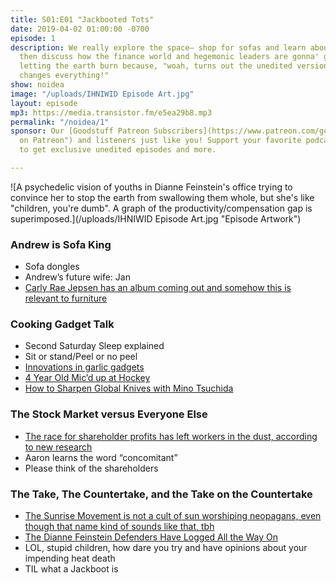 ```yaml
---
title: S01:E01 "Jackbooted Tots"
date: 2019-04-02 01:00:00 -0700
episode: 1
description: We really explore the space— shop for sofas and learn about kitchen gadgets,
  then discuss how the finance world and hegemonic leaders are gonna' get away with
  letting the earth burn because, "woah, turns out the unedited version of this video
  changes everything!"
show: noidea
image: "/uploads/IHNIWID Episode Art.jpg"
layout: episode
mp3: https://media.transistor.fm/e5ea29b8.mp3
permalink: "/noidea/1"
sponsor: Our [Goodstuff Patreon Subscribers](https://www.patreon.com/goodstuff "Goodstuff
  on Patreon") and listeners just like you! Support your favorite podcasts directly
  to get exclusive unedited episodes and more.

---
```

![A psychedelic vision of youths in Dianne Feinstein's office trying to convince her to stop the earth from swallowing them whole, but she's like "children, you're dumb". A graph of the productivity/compensation gap is superimposed.](/uploads/IHNIWID Episode Art.jpg "Episode Artwork")

### Andrew is Sofa King

* Sofa dongles
* Andrew’s future wife: Jan
* [Carly Rae Jepsen has an album coming out and somehow this is relevant to furniture](https://youtu.be/xP4v3PYDa2A)

### Cooking Gadget Talk

* Second Saturday Sleep explained
* Sit or stand/Peel or no peel
* [Innovations in garlic gadgets](https://www.epicurious.com/expert-advice/leave-the-peel-on-when-you-use-a-garlic-press-article/amp)
* [4 Year Old Mic’d up at Hockey](https://youtu.be/A3-L3YwU-iQ)
* [How to Sharpen Global Knives with Mino Tsuchida](https://www.youtube.com/watch?v=te1KIpGyz-4)

### The Stock Market versus Everyone Else

* [The race for shareholder profits has left workers in the dust, according to new research](https://www.washingtonpost.com/us-policy/2019/02/25/race-shareholder-profits-has-left-workers-dust-according-new-research/)
* Aaron learns the word “concomitant”
* Please think of the shareholders

### The Take, The Countertake, and the Take on the Countertake

* [The Sunrise Movement is not a cult of sun worshiping neopagans, even though that name kind of sounds like that, tbh](https://www.sunrisemovement.org/)
* [The Dianne Feinstein Defenders Have Logged All the Way On](https://splinternews.com/the-dianne-feinstein-defenders-have-logged-all-the-way-1832876271)
* LOL, stupid children, how dare you try and have opinions about your impending heat death
* TIL what a Jackboot is